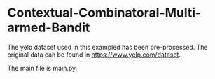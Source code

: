 # Contextual-Combinatoral-Multi-armed-Bandit
The yelp dataset used in this exampled has been pre-processed. The original data can be found in https://www.yelp.com/dataset.

The main file is main.py.
